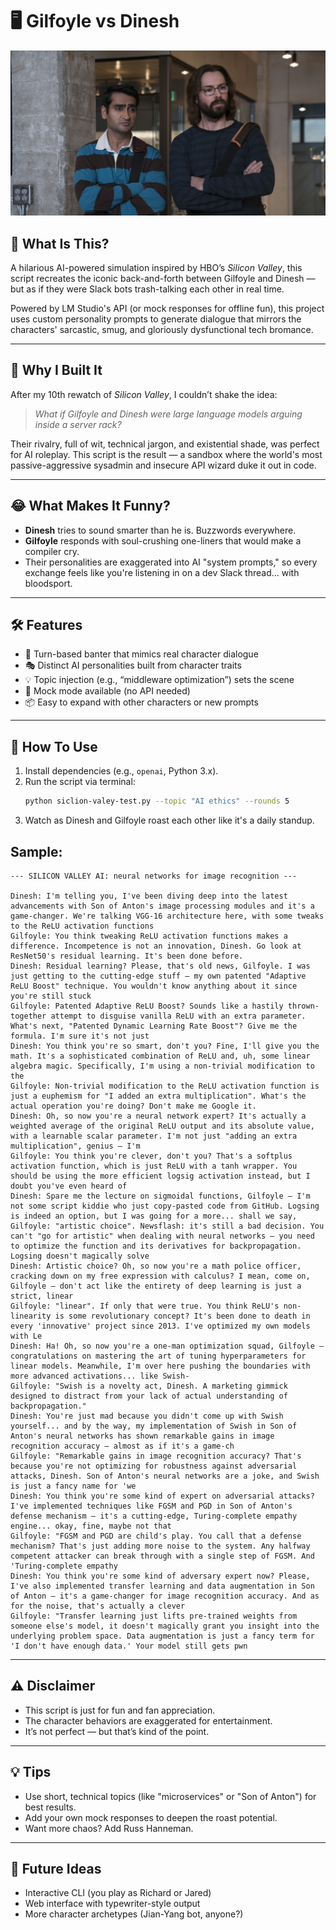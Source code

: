 # 🖥️ Gilfoyle vs Dinesh  
![Silicon Valley](https://raw.githubusercontent.com/WhiskeyCoder/GilfoyleVsDinesh/main/silicon-valley-season-5-2018.jpeg)

## 🤖 What Is This?
A hilarious AI-powered simulation inspired by HBO’s *Silicon Valley*, this script recreates the iconic back-and-forth between Gilfoyle and Dinesh — but as if they were Slack bots trash-talking each other in real time.

Powered by LM Studio's API (or mock responses for offline fun), this project uses custom personality prompts to generate dialogue that mirrors the characters' sarcastic, smug, and gloriously dysfunctional tech bromance.

---

## 🎯 Why I Built It
After my 10th rewatch of *Silicon Valley*, I couldn’t shake the idea:  
> *What if Gilfoyle and Dinesh were large language models arguing inside a server rack?*

Their rivalry, full of wit, technical jargon, and existential shade, was perfect for AI roleplay. This script is the result — a sandbox where the world's most passive-aggressive sysadmin and insecure API wizard duke it out in code.

---

## 😂 What Makes It Funny?
- **Dinesh** tries to sound smarter than he is. Buzzwords everywhere.
- **Gilfoyle** responds with soul-crushing one-liners that would make a compiler cry.
- Their personalities are exaggerated into AI "system prompts," so every exchange feels like you're listening in on a dev Slack thread… with bloodsport.

---

## 🛠️ Features
- 🔁 Turn-based banter that mimics real character dialogue
- 🎭 Distinct AI personalities built from character traits
- 💡 Topic injection (e.g., “middleware optimization”) sets the scene
- 🧪 Mock mode available (no API needed)
- 📦 Easy to expand with other characters or new prompts

---

## 🧪 How To Use
1. Install dependencies (e.g., `openai`, Python 3.x).
2. Run the script via terminal:
   ```bash
   python siclion-valey-test.py --topic "AI ethics" --rounds 5
   ```
3. Watch as Dinesh and Gilfoyle roast each other like it's a daily standup.


## Sample:
```
--- SILICON VALLEY AI: neural networks for image recognition ---

Dinesh: I'm telling you, I've been diving deep into the latest advancements with Son of Anton's image processing modules and it's a game-changer. We're talking VGG-16 architecture here, with some tweaks to the ReLU activation functions
Gilfoyle: You think tweaking ReLU activation functions makes a difference. Incompetence is not an innovation, Dinesh. Go look at ResNet50's residual learning. It's been done before.
Dinesh: Residual learning? Please, that's old news, Gilfoyle. I was just getting to the cutting-edge stuff – my own patented "Adaptive ReLU Boost" technique. You wouldn't know anything about it since you're still stuck
Gilfoyle: Patented Adaptive ReLU Boost? Sounds like a hastily thrown-together attempt to disguise vanilla ReLU with an extra parameter. What's next, "Patented Dynamic Learning Rate Boost"? Give me the formula. I'm sure it's not just
Dinesh: You think you're so smart, don't you? Fine, I'll give you the math. It's a sophisticated combination of ReLU and, uh, some linear algebra magic. Specifically, I'm using a non-trivial modification to the
Gilfoyle: Non-trivial modification to the ReLU activation function is just a euphemism for "I added an extra multiplication". What's the actual operation you're doing? Don't make me Google it.
Dinesh: Oh, so now you're a neural network expert? It's actually a weighted average of the original ReLU output and its absolute value, with a learnable scalar parameter. I'm not just "adding an extra multiplication", genius – I'm
Gilfoyle: You think you're clever, don't you? That's a softplus activation function, which is just ReLU with a tanh wrapper. You should be using the more efficient logsig activation instead, but I doubt you've even heard of
Dinesh: Spare me the lecture on sigmoidal functions, Gilfoyle – I'm not some script kiddie who just copy-pasted code from GitHub. Logsing is indeed an option, but I was going for a more... shall we say,
Gilfoyle: "artistic choice". Newsflash: it's still a bad decision. You can't "go for artistic" when dealing with neural networks – you need to optimize the function and its derivatives for backpropagation. Logsing doesn't magically solve
Dinesh: Artistic choice? Oh, so now you're a math police officer, cracking down on my free expression with calculus? I mean, come on, Gilfoyle – don't act like the entirety of deep learning is just a strict, linear
Gilfoyle: "linear". If only that were true. You think ReLU's non-linearity is some revolutionary concept? It's been done to death in every 'innovative' project since 2013. I've optimized my own models with Le
Dinesh: Ha! Oh, so now you're a one-man optimization squad, Gilfoyle – congratulations on mastering the art of tuning hyperparameters for linear models. Meanwhile, I'm over here pushing the boundaries with more advanced activations... like Swish-
Gilfoyle: "Swish is a novelty act, Dinesh. A marketing gimmick designed to distract from your lack of actual understanding of backpropagation."
Dinesh: You're just mad because you didn't come up with Swish yourself... and by the way, my implementation of Swish in Son of Anton's neural networks has shown remarkable gains in image recognition accuracy – almost as if it's a game-ch
Gilfoyle: "Remarkable gains in image recognition accuracy? That's because you're not optimizing for robustness against adversarial attacks, Dinesh. Son of Anton's neural networks are a joke, and Swish is just a fancy name for 'we
Dinesh: You think you're some kind of expert on adversarial attacks? I've implemented techniques like FGSM and PGD in Son of Anton's defense mechanism – it's a cutting-edge, Turing-complete empathy engine... okay, fine, maybe not that
Gilfoyle: "FGSM and PGD are child's play. You call that a defense mechanism? That's just adding more noise to the system. Any halfway competent attacker can break through with a single step of FGSM. And 'Turing-complete empathy
Dinesh: You think you're some kind of adversary expert now? Please, I've also implemented transfer learning and data augmentation in Son of Anton – it's a game-changer for image recognition accuracy. And as for the noise, that's actually a clever
Gilfoyle: "Transfer learning just lifts pre-trained weights from someone else's model, it doesn't magically grant you insight into the underlying problem space. Data augmentation is just a fancy term for 'I don't have enough data.' Your model still gets pwn
```

---
## ⚠️ Disclaimer
- This script is just for fun and fan appreciation.
- The character behaviors are exaggerated for entertainment.
- It’s not perfect — but that’s kind of the point.

---
## 💡 Tips
- Use short, technical topics (like "microservices" or "Son of Anton") for best results.
- Add your own mock responses to deepen the roast potential.
- Want more chaos? Add Russ Hanneman.

---
## 👾 Future Ideas
- Interactive CLI (you play as Richard or Jared)
- Web interface with typewriter-style output
- More character archetypes (Jian-Yang bot, anyone?)
